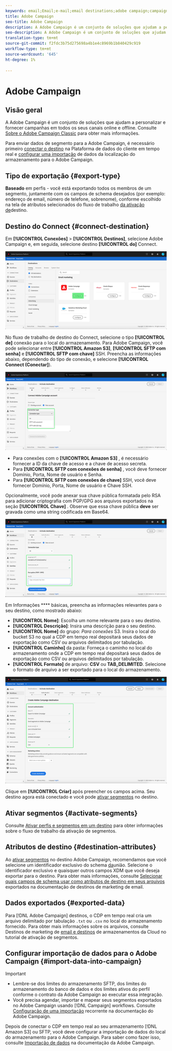 ```yaml
---
keywords: email;Email;e-mail;email destinations;adobe campaign;campaign
title: Adobe Campaign
seo-title: Adobe Campaign
description: A Adobe Campaign é um conjunto de soluções que ajudam a personalizar e fornecer campanhas em todos os seus canais online e offline.
seo-description: A Adobe Campaign é um conjunto de soluções que ajudam a personalizar e fornecer campanhas em todos os seus canais online e offline.
translation-type: tm+mt
source-git-commit: f2fdc3b75d275698a4b1e4c8969b1b840429c919
workflow-type: tm+mt
source-wordcount: '645'
ht-degree: 1%

---
```



# Adobe Campaign

## Visão geral

A Adobe Campaign é um conjunto de soluções que ajudam a personalizar e fornecer campanhas em todos os seus canais online e offline. Consulte [Sobre o Adobe Campaign Classic](https://experienceleague.adobe.com/docs/campaign-classic/using/getting-started/starting-with-adobe-campaign/about-adobe-campaign-classic.html) para obter mais informações.

Para enviar dados de segmento para a Adobe Campaign, é necessário primeiro [conectar o destino](#connect-destination) na Plataforma de dados do cliente em tempo real e [configurar uma importação](#import-data-into-campaign) de dados da localização do armazenamento para o Adobe Campaign.

## Tipo de exportação {#export-type}

**Baseado** em perfis - você está exportando todos os membros de um segmento, juntamente com os campos de schema desejados (por exemplo: endereço de email, número de telefone, sobrenome), conforme escolhido na tela de atributos selecionados do fluxo de trabalho [da ativação de](../../ui/activate-destinations.md#select-attributes)destino.

## Destino do Connect {#connect-destination}

Em **[!UICONTROL Conexões]** > **[!UICONTROL Destinos]**, selecione Adobe Campaign e, em seguida, selecione destino **[!UICONTROL do]** Connect.

![Conectar-se à adobe campanha](../../assets/catalog/email-marketing/adobe-campaign/catalog.png)

No fluxo de trabalho de destino do Connect, selecione o tipo **[!UICONTROL de]** conexão para o local do armazenamento. Para Adobe Campaign, você pode selecionar entre **[!UICONTROL Amazon S3]**, **[!UICONTROL SFTP com senha]** e **[!UICONTROL SFTP com chave]** SSH. Preencha as informações abaixo, dependendo do tipo de conexão, e selecione **[!UICONTROL Connect (Conectar]**).

![Configurar o assistente de Campanhas](../../assets/catalog/email-marketing/adobe-campaign/connection-type.png)

- Para conexões com o **[!UICONTROL Amazon S3]** , é necessário fornecer a ID da chave de acesso e a chave de acesso secreta.
- Para **[!UICONTROL SFTP com conexões de senha]** , você deve fornecer Domínio, Porta, Nome de usuário e Senha.
- Para **[!UICONTROL SFTP com conexões de chave]** SSH, você deve fornecer Domínio, Porta, Nome de usuário e Chave SSH.

Opcionalmente, você pode anexar sua chave pública formatada pelo RSA para adicionar criptografia com PGP/GPG aos arquivos exportados na seção **[!UICONTROL Chave]** . Observe que essa chave pública **deve** ser gravada como uma string codificada em Base64.

![Preencher informações de Campanha](../../assets/catalog/email-marketing/adobe-campaign/account-info.png)

Em Informações **** básicas, preencha as informações relevantes para o seu destino, como mostrado abaixo:
- **[!UICONTROL Nome]**: Escolha um nome relevante para o seu destino.
- **[!UICONTROL Descrição]**: Insira uma descrição para o seu destino.
- **[!UICONTROL Nome]** do grupo: *Para conexões* S3. Insira o local do bucket S3 no qual a CDP em tempo real depositará seus dados de exportação como CSV ou arquivos delimitados por tabulação.
- **[!UICONTROL Caminho]** da pasta: Forneça o caminho no local do armazenamento onde a CDP em tempo real depositará seus dados de exportação como CSV ou arquivos delimitados por tabulação.
- **[!UICONTROL Formato]** de arquivo: **CSV** ou **TAB_DELIMITED**. Selecione o formato de arquivo a ser exportado para o local do armazenamento.

![Informações básicas sobre campanhas](../../assets/catalog/email-marketing/adobe-campaign/basic-information.png)

Clique em **[!UICONTROL Criar]** após preencher os campos acima. Seu destino agora está conectado e você pode [ativar segmentos](../../ui/activate-destinations.md) no destino.

## Ativar segmentos {#activate-segments}

Consulte [Ativar perfis e segmentos em um destino](../../ui/activate-destinations.md) para obter informações sobre o fluxo de trabalho da ativação de segmentos.

## Atributos de destino {#destination-attributes}

Ao [ativar segmentos](../../ui/activate-destinations.md) no destino Adobe Campaign, recomendamos que você selecione um identificador exclusivo do schema [da](../../../profile/home.md#profile-fragments-and-union-schemas)união. Selecione o identificador exclusivo e quaisquer outros campos XDM que você deseja exportar para o destino. Para obter mais informações, consulte [Selecionar quais campos de schema usar como atributos de destino em seus arquivos](./overview.md#destination-attributes) exportados na documentação de destinos de marketing de email.

## Dados exportados {#exported-data}

Para [!DNL Adobe Campaign] destinos, o CDP em tempo real cria um arquivo delimitado por tabulação `.txt` ou `.csv` no local do armazenamento fornecido. Para obter mais informações sobre os arquivos, consulte Destinos de marketing de [email e destinos](../../ui/activate-destinations.md#esp-and-cloud-storage) de armazenamentos da Cloud no tutorial de ativação de segmentos.

## Configurar importação de dados para o Adobe Campaign {#import-data-into-campaign}

>[!IMPORTANT]
>
>- Lembre-se dos limites do armazenamento SFTP, dos limites do armazenamento do banco de dados e dos limites ativos do perfil conforme o contrato da Adobe Campaign ao executar essa integração.
>- Você precisa agendar, importar e mapear seus segmentos exportados no Adobe Campaign usando [!DNL Campaign] workflows. Consulte [Configuração de uma importação](https://experienceleague.adobe.com/docs/campaign-classic/using/automating-with-workflows/general-operation/importing-data.html#automating-with-workflows) recorrente na documentação do Adobe Campaign.



Depois de conectar o CDP em tempo real ao seu armazenamento [!DNL Amazon S3] ou SFTP, você deve configurar a importação de dados do local do armazenamento para o Adobe Campaign. Para saber como fazer isso, consulte [Importação de dados](https://experienceleague.adobe.com/docs/campaign-classic/using/automating-with-workflows/general-operation/importing-data.html) na documentação da Adobe Campaign.